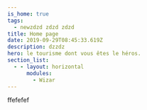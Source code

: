 ```yaml
---
is_home: true
tags:
  - newzdzd zdzd zdzd
title: Home page
date: 2019-09-29T08:45:33.619Z
description: dzzdz
hero: le tourisme dont vous êtes le héros.
section_list:
  - - layout: horizontal
      modules:
        - Wizar
---
```

ffefefef
